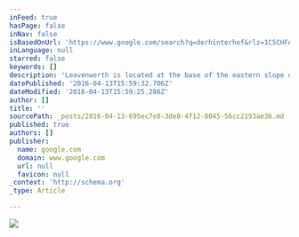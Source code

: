 ```yaml
---
inFeed: true
hasPage: false
inNav: false
isBasedOnUrl: 'https://www.google.com/search?q=derhinterhof&rlz=1C5CHFA_enUS503US504&espv=2&biw=1721&bih=1106&source=lnms&tbm=isch&sa=X&ved=0ahUKEwjEkarX6IvMAhVM2WMKHV9NDToQ_AUIBygC#tbm=isch&q=leavenworth+wa&imgrc=QeiyPPefmxCeWM%3A'
inLanguage: null
starred: false
keywords: []
description: 'Leavenworth is located at the base of the eastern slope of the Cascade Mountains, very near the geographical center of Washington State. Leavenworth is part of Chelan County and has 1.23 square miles of land area and 0.02 square miles of water area.'
datePublished: '2016-04-13T15:59:32.706Z'
dateModified: '2016-04-13T15:59:25.286Z'
author: []
title: ''
sourcePath: _posts/2016-04-13-695ec7e8-3de8-4f12-8045-56cc2193ae36.md
published: true
authors: []
publisher:
  name: google.com
  domain: www.google.com
  url: null
  favicon: null
_context: 'http://schema.org'
_type: Article

---
```

![](http://www.windermerewenatchee.com/images/site_graphics/leavenworth2.jpg)
